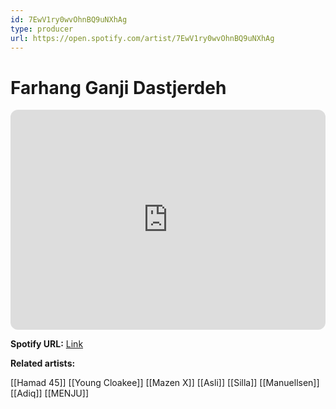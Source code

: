 ```yaml
---
id: 7EwV1ry0wvOhnBQ9uNXhAg
type: producer
url: https://open.spotify.com/artist/7EwV1ry0wvOhnBQ9uNXhAg
---
```

# Farhang Ganji Dastjerdeh

<iframe style="border-radius:12px" src="https://open.spotify.com/embed/artist/7EwV1ry0wvOhnBQ9uNXhAg" width="100%" height="352" frameBorder="0" allowfullscreen="" allow="autoplay; clipboard-write; encrypted-media; fullscreen; picture-in-picture" loading="lazy"></iframe>

**Spotify URL:** [Link](https://open.spotify.com/artist/7EwV1ry0wvOhnBQ9uNXhAg)

**Related artists:**

[[Hamad 45]]
[[Young Cloakee]]
[[Mazen X]]
[[Asli]]
[[Silla]]
[[Manuellsen]]
[[Adiq]]
[[MENJU]]
